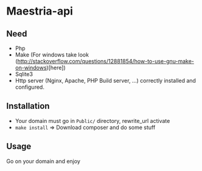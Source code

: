 Maestria-api
===

Need
---
- Php
- Make (For windows take look (http://stackoverflow.com/questions/12881854/how-to-use-gnu-make-on-windows)[here])
- Sqlite3
- Http server (Nginx, Apache, PHP Build server, ...) correctly installed and configured.


Installation
---
- Your domain must go in `Public/` directory, rewrite_url activate
- `make install`  => Download composer and do some stuff

Usage
---
Go on your domain and enjoy